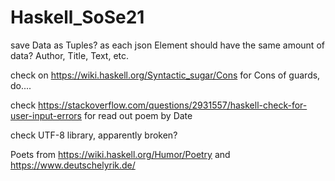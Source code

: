 # Haskell_SoSe21
 
save Data as Tuples? as each json Element should have the same amount of data? Author, Title, Text, etc.

check on https://wiki.haskell.org/Syntactic_sugar/Cons for Cons of guards, do....

check https://stackoverflow.com/questions/2931557/haskell-check-for-user-input-errors for read out poem by Date

check UTF-8 library, apparently broken?

Poets from https://wiki.haskell.org/Humor/Poetry
and https://www.deutschelyrik.de/